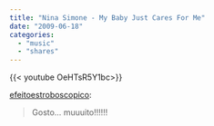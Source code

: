 ```yaml
---
title: "Nina Simone - My Baby Just Cares For Me"
date: "2009-06-18"
categories:
  - "music"
  - "shares"
---
```


<div style="width: 70vw;">{{< youtube OeHTsR5Y1bc>}}</div>

[efeitoestroboscopico](http://efeitoestroboscopico.tumblr.com/post/126081294/gosto-muuuito):

> Gosto… muuuito!!!!!!
